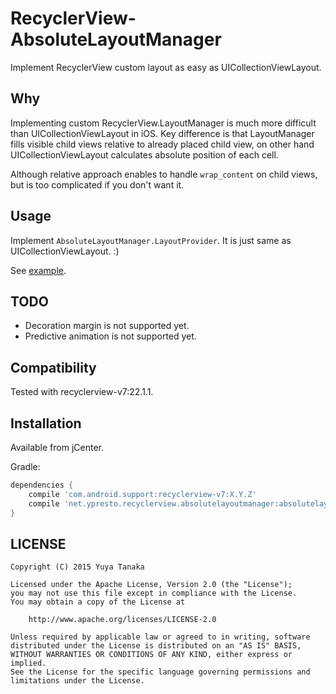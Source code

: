 RecyclerView-AbsoluteLayoutManager
==================================

Implement RecyclerView custom layout as easy as UICollectionViewLayout.


Why
----

Implementing custom RecyclerView.LayoutManager is much more difficult
than UICollectionViewLayout in iOS.
Key difference is that LayoutManager fills visible child views relative to
already placed child view, on other hand UICollectionViewLayout calculates
absolute position of each cell.

Although relative approach enables to handle `wrap_content` on child views,
but is too complicated if you don't want it.


Usage
----

Implement `AbsoluteLayoutManager.LayoutProvider`.
It is just same as UICollectionViewLayout. :)

See [example](example/src/main/java/net/ypresto/recyclerview/absolutelayoutmanager/example/SquareVerticalLayoutProvider.java).


TODO
----

- Decoration margin is not supported yet.
- Predictive animation is not supported yet.


Compatibility
----

Tested with recyclerview-v7:22.1.1.


Installation
----

Available from jCenter.

Gradle:

```groovy
dependencies {
    compile 'com.android.support:recyclerview-v7:X.Y.Z'
    compile 'net.ypresto.recyclerview.absolutelayoutmanager:absolutelayoutmanager:0.1.2'
}
```


LICENSE
----

```
Copyright (C) 2015 Yuya Tanaka

Licensed under the Apache License, Version 2.0 (the "License");
you may not use this file except in compliance with the License.
You may obtain a copy of the License at

    http://www.apache.org/licenses/LICENSE-2.0

Unless required by applicable law or agreed to in writing, software
distributed under the License is distributed on an "AS IS" BASIS,
WITHOUT WARRANTIES OR CONDITIONS OF ANY KIND, either express or implied.
See the License for the specific language governing permissions and
limitations under the License.
```
